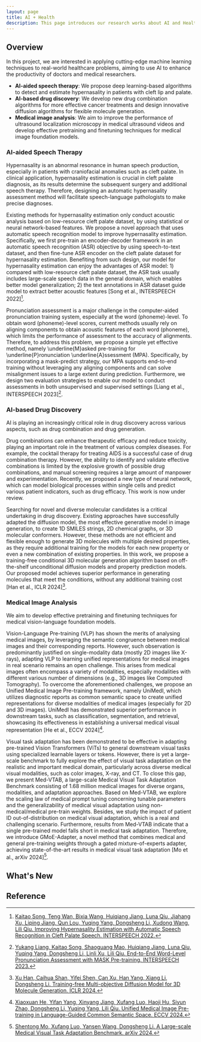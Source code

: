 ```yaml
---
layout: page
title: AI + Health
description: This page introduces our research works about AI and Health.
---
```


## Overview

In this project, we are interested in applying cutting-edge machine learning techniques to real-world healthcare problems, aiming to use AI to enhance the productivity of doctors and medical researchers.

- **AI-aided speech therapy**: We propose deep learning-based algorithms to detect and estimate hypernasality in patients with cleft lip and palate.
- **AI-based drug discovery**: We develop new drug combination algorithms for more effective cancer treatments and design innovative diffusion algorithms for flexible molecule generation.
- **Medical image analysis**: We aim to improve the performance of ultrasound localization microscopy in medical ultrasound videos and develop effective pretraining and finetuning techniques for medical image foundation models.

### AI-aided Speech Therapy

Hypernasality is an abnormal resonance in human speech production, especially in patients with craniofacial anomalies such as cleft palate. In clinical application, hypernasality estimation is crucial in cleft palate diagnosis, as its results determine the subsequent surgery and additional speech therapy. Therefore, designing an automatic hypernasality assessment method will facilitate speech-language pathologists to make precise diagnoses.

Existing methods for hypernasality estimation only conduct acoustic analysis based on low-resource cleft palate dataset, by using statistical or neural network-based features. We propose a novel approach that uses automatic speech recognition model to improve hypernasality estimation. Specifically, we first pre-train an encoder-decoder framework in an automatic speech recognition (ASR) objective by using speech-to-text dataset, and then fine-tune ASR encoder on the cleft palate dataset for hypernasality estimation. Benefiting from such design, our model for hypernasality estimation can enjoy the advantages of ASR model: 1) compared with low-resource cleft palate dataset, the ASR task usually includes large-scale speech data in the general domain, which enables better model generalization; 2) the text annotations in ASR dataset guide model to extract better acoustic features [Song et al., INTERSPEECH 2022][^1].

Pronunciation assessment is a major challenge in the computer-aided pronunciation training system, especially at the word (phoneme)-level. To obtain word (phoneme)-level scores, current methods usually rely on aligning components to obtain acoustic features of each word (phoneme), which limits the performance of assessment to the accuracy of alignments. Therefore, to address this problem, we propose a simple yet effective method, namely \underline{M}asked pre-training for \underline{P}ronunciation \underline{A}ssessment (MPA). Specifically, by incorporating a mask-predict strategy, our MPA supports end-to-end training without leveraging any aligning components and can solve misalignment issues to a large extent during prediction. Furthermore, we design two evaluation strategies to enable our model to conduct assessments in both unsupervised and supervised settings [Liang et al., INTERSPEECH 2023][^2].

### AI-based Drug Discovery

AI is playing an increasingly critical role in drug discovery across various aspects, such as drug combination and drug generation.

Drug combinations can enhance therapeutic efficacy and reduce toxicity, playing an important role in the treatment of various complex diseases. For example, the cocktail therapy for treating AIDS is a successful case of drug combination therapy. However, the ability to identify and validate effective combinations is limited by the explosive growth of possible drug combinations, and manual screening requires a large amount of manpower and experimentation. Recently, we proposed a new type of neural network, which can model biological processes within single cells and predict various patient indicators, such as drug efficacy. This work is now under review.

Searching for novel and diverse molecular candidates is a critical undertaking in drug discovery. Existing approaches have successfully adapted the diffusion model, the most effective generative model in image generation, to create 1D SMILES strings, 2D chemical graphs, or 3D molecular conformers. However, these methods are not efficient and flexible enough to generate 3D molecules with multiple desired properties, as they require additional training for the models for each new property or even a new combination of existing properties. In this work, we propose a training-free conditional 3D molecular generation algorithm based on off-the-shelf unconditional diffusion models and property prediction models. Our proposed model achieves superior performance in generating molecules that meet the conditions, without any additional training cost [Han et al., ICLR 2024][^3].

### Medical Image Analysis

We aim to develop effective pretraining and finetuning techniques for medical vision-language foundation models.

Vision-Language Pre-training (VLP) has shown the merits of analysing medical images, by leveraging the semantic congruence between medical images and their corresponding reports. However, such observation is predominantly justified on single-modality data (mostly 2D images like X-rays), adapting VLP to learning unified representations for medical images in real scenario remains an open challenge. This arises from medical images often encompass a variety of modalities, especially modalities with different various number of dimensions (e.g., 3D images like Computed Tomography). To overcome the aforementioned challenges, we propose an Unified Medical Image Pre-training framework, namely UniMedI, which utilizes diagnostic reports as common semantic space to create unified representations for diverse modalities of medical images (especially for 2D and 3D images). UniMedI has demonstrated superior performance in downstream tasks, such as classification, segmentation, and retrieval, showcasing its effectiveness in establishing a universal medical visual representation [He et al., ECCV 2024][^4].

Visual task adaptation has been demonstrated to be effective in adapting pre-trained Vision Transformers (ViTs) to general downstream visual tasks using specialized learnable layers or tokens. However, there is yet a large-scale benchmark to fully explore the effect of visual task adaptation on the realistic and important medical domain, particularly across diverse medical visual modalities, such as color images, X-ray, and CT. To close this gap, we present Med-VTAB, a large-scale Medical Visual Task Adaptation Benchmark consisting of 1.68 million medical images for diverse organs, modalities, and adaptation approaches. Based on Med-VTAB, we explore the scaling law of medical prompt tuning concerning tunable parameters and the generalizability of medical visual adaptation using non-medical/medical pre-train weights. Besides, we study the impact of patient ID out-of-distribution on medical visual adaptation, which is a real and challenging scenario. Furthermore, results from Med-VTAB indicate that a single pre-trained model falls short in medical task adaptation. Therefore, we introduce GMoE-Adapter, a novel method that combines medical and general pre-training weights through a gated mixture-of-experts adapter, achieving state-of-the-art results in medical visual task adaptation [Mo et al., arXiv 2024][^5].

## What's New

## Reference

[^1]: [Kaitao Song, Teng Wan, Bixia Wang, Huiqiang Jiang, Luna Qiu, Jiahang Xu, Liping Jiang, Qun Lou, Yuqing Yang, Dongsheng Li, Xudong Wang, Lili Qiu. Improving Hypernasality Estimation with Automatic Speech Recognition in Cleft Palate Speech. INTERSPEECH 2022.](https://arxiv.org/abs/2208.05122)

[^2]: [Yukang Liang, Kaitao Song, Shaoguang Mao, Huiqiang Jiang, Luna Qiu, Yuqing Yang, Dongsheng Li, Linli Xu, Lili Qiu. End-to-End Word-Level Pronunciation Assessment with MASK Pre-training. INTERSPEECH 2023.](https://arxiv.org/abs/2306.02682)

[^3]: [Xu Han, Caihua Shan, Yifei Shen, Can Xu, Han Yang, Xiang Li, Dongsheng Li. Training-free Multi-objective Diffusion Model for 3D Molecule Generation. ICLR 2024.](https://openreview.net/forum?id=X41c4uB4k0)

[^4]: [Xiaoxuan He, Yifan Yang, Xinyang Jiang, Xufang Luo, Haoji Hu, Siyun Zhao, Dongsheng Li, Yuqing Yang, Lili Qiu. Unified Medical Image Pre-training in Language-Guided Common Semantic Space. ECCV 2024.](https://arxiv.org/abs/2311.14851)

[^5]: [Shentong Mo, Xufang Luo, Yansen Wang, Dongsheng Li. A Large-scale Medical Visual Task Adaptation Benchmark. arXiv 2024.](https://arxiv.org/abs/2404.12876)
